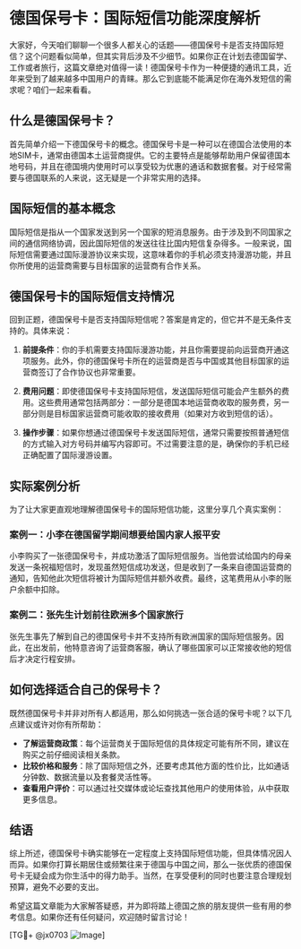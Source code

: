 # 德国保号卡：国际短信功能深度解析

大家好，今天咱们聊聊一个很多人都关心的话题——德国保号卡是否支持国际短信？这个问题看似简单，但其实背后涉及不少细节。如果你正在计划去德国留学、工作或者旅行，这篇文章绝对值得一读！德国保号卡作为一种便捷的通讯工具，近年来受到了越来越多中国用户的青睐。那么它到底能不能满足你在海外发短信的需求呢？咱们一起来看看。

## 什么是德国保号卡？

首先简单介绍一下德国保号卡的概念。德国保号卡是一种可以在德国合法使用的本地SIM卡，通常由德国本土运营商提供。它的主要特点是能够帮助用户保留德国本地号码，并且在德国境内使用时可以享受较为优惠的通话和数据套餐。对于经常需要与德国联系的人来说，这无疑是一个非常实用的选择。

## 国际短信的基本概念

国际短信是指从一个国家发送到另一个国家的短消息服务。由于涉及到不同国家之间的通信网络协调，因此国际短信的发送往往比国内短信复杂得多。一般来说，国际短信需要通过国际漫游协议来实现，这意味着你的手机必须支持漫游功能，并且你所使用的运营商需要与目标国家的运营商有合作关系。

## 德国保号卡的国际短信支持情况

回到正题，德国保号卡是否支持国际短信呢？答案是肯定的，但它并不是无条件支持的。具体来说：

1. **前提条件**：你的手机需要支持国际漫游功能，并且你需要提前向运营商开通这项服务。此外，你的德国保号卡所在的运营商是否与中国或其他目标国家的运营商签订了合作协议也非常重要。
   
2. **费用问题**：即使德国保号卡支持国际短信，发送国际短信可能会产生额外的费用。这些费用通常包括两部分：一部分是德国本地运营商收取的服务费，另一部分则是目标国家运营商可能收取的接收费用（如果对方收到短信的话）。

3. **操作步骤**：如果你想通过德国保号卡发送国际短信，通常只需要按照普通短信的方式输入对方号码并编写内容即可。不过需要注意的是，确保你的手机已经正确配置了国际漫游设置。

## 实际案例分析

为了让大家更直观地理解德国保号卡的国际短信功能，这里分享几个真实案例：

### 案例一：小李在德国留学期间想要给国内家人报平安
小李购买了一张德国保号卡，并成功激活了国际短信服务。当他尝试给国内的母亲发送一条祝福短信时，发现虽然短信成功发送，但是收到了一条来自德国运营商的通知，告知他此次短信将被计为国际短信并额外收费。最终，这笔费用从小李的账户余额中扣除。

### 案例二：张先生计划前往欧洲多个国家旅行
张先生事先了解到自己的德国保号卡并不支持所有欧洲国家的国际短信服务。因此，在出发前，他特意咨询了运营商客服，确认了哪些国家可以正常接收他的短信后才决定行程安排。

## 如何选择适合自己的保号卡？

既然德国保号卡并非对所有人都适用，那么如何挑选一张合适的保号卡呢？以下几点建议或许对你有所帮助：

- **了解运营商政策**：每个运营商关于国际短信的具体规定可能有所不同，建议在购买之前仔细阅读相关条款。
- **比较价格和服务**：除了国际短信之外，还要考虑其他方面的性价比，比如通话分钟数、数据流量以及套餐灵活性等。
- **查看用户评价**：可以通过社交媒体或论坛查找其他用户的使用体验，从中获取更多信息。

## 结语

综上所述，德国保号卡确实能够在一定程度上支持国际短信功能，但具体情况因人而异。如果你打算长期居住或频繁往来于德国与中国之间，那么一张优质的德国保号卡无疑会成为你生活中的得力助手。当然，在享受便利的同时也要注意合理规划预算，避免不必要的支出。

希望这篇文章能为大家解答疑惑，并为即将踏上德国之旅的朋友提供一些有用的参考信息。如果你还有任何疑问，欢迎随时留言讨论！

[TG💪+ @jx0703 ![Image](https://github.com/user-attachments/assets/dbca1d08-cadb-493c-b0ec-ad6f7a83f270)]